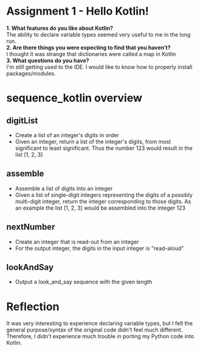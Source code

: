 # Assignment 1 - Hello Kotlin!

**1. What features do you like about Kotlin?**\
The ability to declare variable types seemed very useful to me in the long run.\
**2. Are there things you were expecting to find that you haven’t?**\
I thought it was strange that dictionaries were called a map in Kotlin\
**3. What questions do you have?**\
I'm still getting used to the IDE. I would like to know how to properly install packages/modules.
# sequence_kotlin overview
## digitList

- Create a list of an integer's digits in order
- Given an integer, return a list of the integer's digits, from most significant to least significant. Thus the number 123 would result in the list [1, 2, 3]

## assemble
- Assemble a list of digits into an integer
-   Given a list of single-digit integers representing the digits of a possibly multi-digit integer, return the integer corresponding to those digits. As an example the list [1, 2, 3] would be assembled into the integer 123

## nextNumber
- Create an integer that is read-out from an integer
- For the output integer, the digits in the input integer is "read-aloud"

## lookAndSay

- Output a look_and_say sequence with the given length

# Reflection

It was very interesting to experience declaring variable types, but I felt the general purpose/syntax of the original code didn't feel much different. Therefore, I didn't experience much trouble in porting my Python code into Kotlin.

